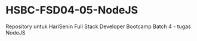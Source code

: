 # HSBC-FSD04-05-NodeJS
Repository untuk HariSenin Full Stack Developer Bootcamp Batch 4 - tugas NodeJS
